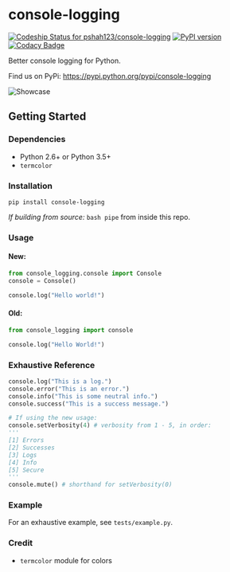 # console-logging

[ ![Codeship Status for pshah123/console-logging](https://app.codeship.com/projects/aed26890-8fca-0135-1d5e-36d54fbb9242/status?branch=master)](https://app.codeship.com/projects/250054)
[![PyPI version](https://badge.fury.io/py/console-logging.svg)](https://badge.fury.io/py/console-logging)
[![Codacy Badge](https://api.codacy.com/project/badge/Grade/c6656875f3234dfb9ab6bd4aa509ff57)](https://www.codacy.com/app/pshah123/console-logging?utm_source=github.com&amp;utm_medium=referral&amp;utm_content=pshah123/console-logging&amp;utm_campaign=Badge_Grade)

Better console logging for Python.

Find us on PyPi: https://pypi.python.org/pypi/console-logging


![Showcase](https://github.com/pshah123/console-logging/raw/master/images/example.png "Demo of console-logging")

## Getting Started

### Dependencies

* Python 2.6+ or Python 3.5+
* `termcolor`

### Installation

```
pip install console-logging
```

*If building from source:* `bash pipe` from inside this repo.

### Usage

#### New:

``` python
from console_logging.console import Console
console = Console()

console.log("Hello world!")
```

#### Old:

``` python
from console_logging import console

console.log("Hello World!")
```


### Exhaustive Reference

``` python
console.log("This is a log.")
console.error("This is an error.")
console.info("This is some neutral info.")
console.success("This is a success message.")

# If using the new usage:
console.setVerbosity(4) # verbosity from 1 - 5, in order:
'''
[1] Errors
[2] Successes
[3] Logs
[4] Info
[5] Secure
'''
console.mute() # shorthand for setVerbosity(0)

```

### Example

For an exhaustive example, see `tests/example.py`.

### Credit

* `termcolor` module for colors